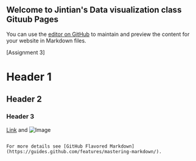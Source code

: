 ## Welcome to Jintian's Data visualization class Gituub Pages

You can use the [editor on GitHub](https://github.com/GoldenSweet/Jin_Data_Visualization.github.io/edit/gh-pages/index.md) to maintain and preview the content for your website in Markdown files.


[Assignment 3]




# Header 1
## Header 2
### Header 3


[Link](url) and ![Image](src)
```

For more details see [GitHub Flavored Markdown](https://guides.github.com/features/mastering-markdown/).
